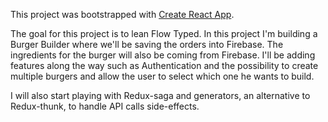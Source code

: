 This project was bootstrapped with [Create React App](https://github.com/facebookincubator/create-react-app).

The goal for this project is to lean Flow Typed.
In this project I'm building a Burger Builder where we'll be saving the orders into Firebase. The ingredients for the burger will also be coming from Firebase. I'll be adding features along the way such as Authentication and the possibility to create multiple burgers and allow the user to select which one he wants to build. 

I will also start playing with Redux-saga and generators, an alternative to Redux-thunk, to handle API calls side-effects.